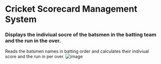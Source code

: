 # Cricket Scorecard Management System

### Displays the indiviual socre of the batsmen in the batting team and the run in the over.

Reads the batsmen names in batting order and calculates their indiviual score and the run in per over. 
![image](https://user-images.githubusercontent.com/45693578/115851504-a3563780-a444-11eb-8c83-480cf797ea1f.png)

